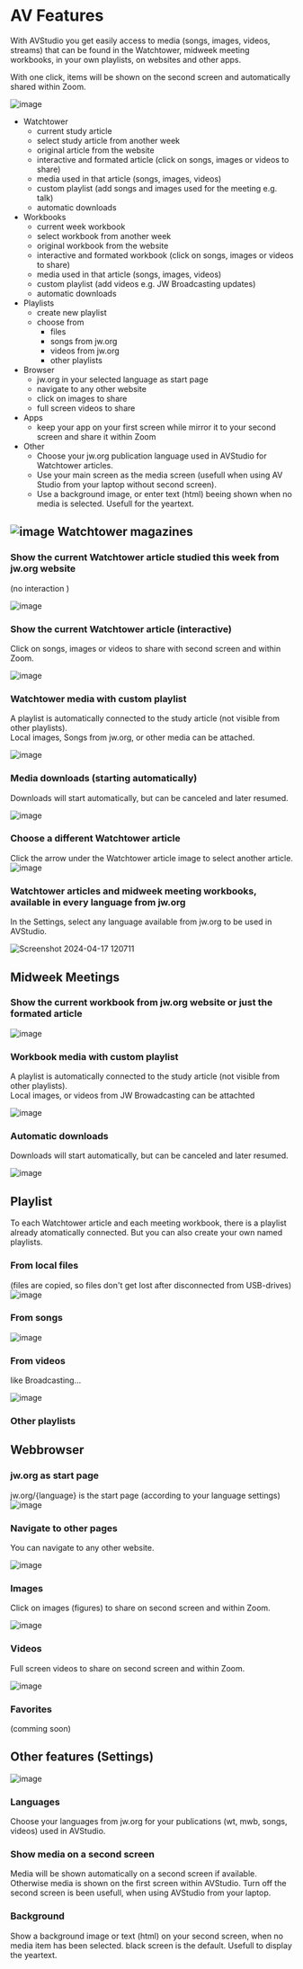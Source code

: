# AV Features
With AVStudio you get easily access to media (songs, images, videos, streams) that can be found in the Watchtower, midweek meeting workbooks, in your own playlists, on websites and other apps. 

With one click, items will be shown on the second screen and automatically shared within Zoom.

![image](https://github.com/avstudiojw/avstudio/assets/166111109/3686b4a2-882e-44e5-b8c4-881956351fc5)

- Watchtower
  -   current study article
  -   select study article from another week
  -   original article from the website
  -   interactive and formated article (click on songs, images or videos to share)
  -   media used in that article (songs, images, videos)
  -   custom playlist (add songs and images used for the meeting e.g. talk)
  -   automatic downloads
- Workbooks
  -   current week workbook
  -   select workbook from another week
  -   original workbook from the website
  -   interactive and formated workbook (click on songs, images or videos to share)
  -   media used in that article (songs, images, videos)
  -   custom playlist (add videos e.g. JW Broadcasting updates)
  -   automatic downloads
- Playlists
  - create new playlist
  - choose from
    - files
    - songs from jw.org
    - videos from jw.org
    - other playlists
- Browser
  - jw.org in your selected language as start page
  - navigate to any other website
  - click on images to share
  - full screen videos to share
- Apps
  -   keep your app on your first screen while mirror it to your second screen and share it within Zoom
- Other
  -   Choose your jw.org publication language used in AVStudio for Watchtower articles.
  -   Use your main screen as the media screen (usefull when using AV Studio from your laptop without second screen).
  -   Use a background image, or enter text (html) beeing shown when no media is selected. Usefull for the yeartext.


## ![image](https://github.com/avstudiojw/avstudio/assets/166111109/4b788f81-8932-4946-b313-4ec5200a32f1) Watchtower magazines
### Show the current Watchtower article studied this week from jw.org website
(no interaction )

![image](https://github.com/avstudiojw/avstudio/assets/166111109/3e24083e-4dc2-4789-ad3e-d8b44789d7f3)

### Show the current Watchtower article (interactive)
Click on songs, images or videos to share with second screen and within Zoom. 

![image](https://github.com/avstudiojw/avstudio/assets/166111109/c7a2d25f-d526-4597-b867-ad929b21c6a8)

### Watchtower media with custom playlist
A playlist is automatically connected to the study article (not visible from other playlists).  
Local images, Songs from jw.org, or other media can be attached. 

![image](https://github.com/avstudiojw/avstudio/assets/166111109/044dc174-106f-4b3d-b99c-3e39dbed5cc4)

### Media downloads (starting automatically)
Downloads will start automatically, but can be canceled and later resumed.

![image](https://github.com/avstudiojw/avstudio/assets/166111109/e7cdb7c9-7f83-4551-8f8a-e30f918b3bf4)

### Choose a different Watchtower article 
Click the arrow under the Watchtower article image to select another article.
![image](https://github.com/avstudiojw/avstudio/assets/166111109/bc8163bf-3116-45b0-b07f-ff6ffa3d0c26)

### Watchtower articles and midweek meeting workbooks, available in every language from jw.org
In the Settings, select any language available from jw.org to be used in AVStudio.

![Screenshot 2024-04-17 120711](https://github.com/avstudiojw/avstudio/assets/166111109/b563d842-a332-4ebc-97dc-b1bb63a2bee0)

## Midweek Meetings
### Show the current workbook from jw.org website or just the formated article
![image](https://github.com/avstudiojw/avstudio/assets/166111109/8cb4bbfa-53f0-4bc5-8f42-f4d3d9257ad2)

### Workbook media with custom playlist
A playlist is automatically connected to the study article (not visible from other playlists).  
Local images, or videos from JW Browadcasting can be attachted 

![image](https://github.com/avstudiojw/avstudio/assets/166111109/c3acc122-a756-419f-8b41-15942e55ac9a)

### Automatic downloads
Downloads will start automatically, but can be canceled and later resumed.

![image](https://github.com/avstudiojw/avstudio/assets/166111109/9c92bdb1-51a0-4ae9-a50a-d9526b61645f)

## Playlist
To each Watchtower article and each meeting workbook, there is a playlist already atomatically connected. 
But you can also create your own named playlists.

### From local files
(files are copied, so files don't get lost after disconnected from USB-drives)
![image](https://github.com/avstudiojw/avstudio/assets/166111109/b8e6b7d5-3b15-4c17-babc-5f671776a4fb)

### From songs

![image](https://github.com/avstudiojw/avstudio/assets/166111109/01c07196-174d-4b05-a961-e6181437235e)

### From videos 
like Broadcasting... 

![image](https://github.com/avstudiojw/avstudio/assets/166111109/a02e2272-b458-47fb-b49d-63f949b37e71)

### Other playlists

## Webbrowser
### jw.org as start page 
jw.org/{language} is the start page (according to your language settings) 
![image](https://github.com/avstudiojw/avstudio/assets/166111109/f7718217-b8ec-499f-a4e5-fca63bd2c977)

### Navigate to other pages
You can navigate to any other website.

![image](https://github.com/avstudiojw/avstudio/assets/166111109/bc2ef0b7-b7e7-4130-a204-0e46cdd5c886)

### Images
Click on images (figures) to share on second screen and within Zoom.

![image](https://github.com/avstudiojw/avstudio/assets/166111109/26829398-2adb-4e9e-a4f7-3726df192da7)

### Videos
Full screen videos to share on second screen and within Zoom.

![image](https://github.com/avstudiojw/avstudio/assets/166111109/c834a60e-10d3-4b0e-bcdc-12858a4e898c)

### Favorites
(comming soon)

## Other features (Settings)

![image](https://github.com/avstudiojw/avstudio/assets/166111109/a032735b-2a99-4470-abdc-8cf88bdce011)

### Languages
Choose your languages from jw.org for your publications (wt, mwb, songs, videos) used in AVStudio.

### Show media on a second screen
Media will be shown automatically on a second screen if available. Otherwise media is shown on the first screen within AVStudio.
Turn off the second screen is been usefull, when using AVStudio from your laptop.

### Background
Show a background image or text (html) on your second screen, when no media item has been selected.
black screen is the default. Usefull to display the yeartext.


